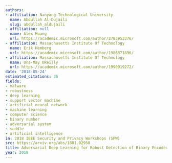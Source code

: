 ```yaml
---
authors:
- affiliation: Nanyang Technological University
  name: Abdullah Al-Dujaili
  slug: abdullah_aldujaili
- affiliation: null
  name: Alex Huang
  url: https://academic.microsoft.com/author/2783953376/
- affiliation: Massachusetts Institute Of Technology
  name: Erik Hemberg
  url: https://academic.microsoft.com/author/1986871896/
- affiliation: Massachusetts Institute Of Technology
  name: Una-May OReilly
  url: https://academic.microsoft.com/author/1990919272/
date: '2018-05-24'
estimated_citations: 36
fields:
- malware
- robustness
- deep learning
- support vector machine
- artificial neural network
- machine learning
- computer science
- binary number
- adversarial system
- saddle
- artificial intelligence
in: 2018 IEEE Security and Privacy Workshops (SPW)
src: https://arxiv.org/abs/1801.02950
title: Adversarial Deep Learning for Robust Detection of Binary Encoded Malware
year: 2018
---
```

